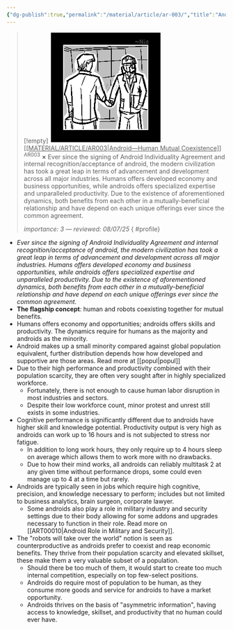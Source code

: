 ```yaml
---
{"dg-publish":true,"permalink":"/material/article/ar-003/","title":"Android—Human Mutual Coexistence","tags":["-article"]}
---
```


>[!empty]
> ![RESOURCE/ASSET/ICON/AR003.png|icon](/img/user/RESOURCE/ASSET/ICON/AR003.png) <u class="title">[[MATERIAL/ARTICLE/AR003\|Android—Human Mutual Coexistence]]</u> <sup class="title">AR003</sup> <b class="title">×</b>
> Ever since the signing of Android Individuality Agreement and internal recognition/acceptance of android, the modern civilization has took a great leap in terms of advancement and development across all major industries. Humans offers developed economy and business opportunities, while androids offers specialized expertise and unparalleled productivity. Due to the existence of aforementioned dynamics, both benefits from each other in a mutually-beneficial relationship and have depend on each unique offerings ever since the common agreement.
> 
> <i class="small">importance: 3 — reviewed: 08/07/25</i>
{ #profile}


- *Ever since the signing of Android Individuality Agreement and internal recognition/acceptance of android, the modern civilization has took a great leap in terms of advancement and development across all major industries. Humans offers developed economy and business opportunities, while androids offers specialized expertise and unparalleled productivity. Due to the existence of aforementioned dynamics, both benefits from each other in a mutually-beneficial relationship and have depend on each unique offerings ever since the common agreement.*
- **The flagship concept**: human and robots coexisting together for mutual benefits.
- Humans offers economy and opportunities; androids offers skills and productivity. The dynamics require for humans as the majority and androids as the minority.
- Android makes up a small minority compared against global population equivalent, further distribution depends how how developed and supportive are those areas. Read more at [[popul\|popul]]
- Due to their high performance and productivity combined with their population scarcity, they are often very sought after in highly specialized workforce.
	- Fortunately, there is not enough to cause human labor disruption in most industries and sectors.
	- Despite their low workforce count, minor protest and unrest still exists in some industries.
- Cognitive performance is significantly different due to androids have higher skill and knowledge potential. Productivity output is very high as androids can work up to 16 hours and is not subjected to stress nor fatigue.
	- In addition to long work hours, they only require up to 4 hours sleep on average which allows them to work more with no drawbacks.
	- Due to how their mind works, all androids can reliably multitask 2 at any given time without performance drops, some could even manage up to 4 at a time but rarely.
- Androids are typically seen in jobs which require high cognitive, precision, and knowledge necessary to perform; includes but not limited to business analytics, brain surgeon, corporate lawyer.
	- Some androids also play a role in military industry and security settings due to their body allowing for some addons and upgrades necessary to function in their role. Read more on [[ART00010\|Android Role in Military and Security]].
- The "robots will take over the world" notion is seen as counterproductive as androids prefer to coexist and reap economic benefits. They thrive from their population scarcity and elevated skillset, these make them a very valuable subset of a population.
	- Should there be too much of them, it would start to create too much internal competition, especially on top few-select positions.
	- Androids do require most of population to be human, as they consume more goods and service for androids to have a market opportunity.
	- Androids thrives on the basis of "asymmetric information", having access to knowledge, skillset, and productivity that no human could ever have.
